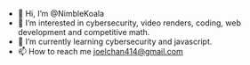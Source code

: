 - 👋 Hi, I’m @NimbleKoala
- 👀 I’m interested in cybersecurity, video renders, coding, web development and competitive math.
- 🌱 I’m currently learning cybersecurity and javascript.
- 📫 How to reach me joelchan414@gmail.com

<!---
NimbleKoala/NimbleKoala is a ✨ special ✨ repository because its `README.md` (this file) appears on your GitHub profile.
You can click the Preview link to take a look at your changes.
--->
